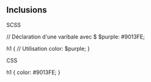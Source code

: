 ## Inclusions

SCSS



// Déclaration d'une varibale avec $
$purple: #9013FE;

h1 {
  // Utilisation 
  color: $purple;
}

CSS

h1 {
  color: #9013FE;
}
